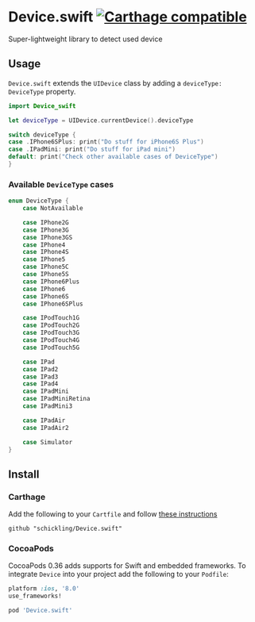 # Device.swift [![Carthage compatible](https://img.shields.io/badge/Carthage-compatible-4BC51D.svg?style=flat)](https://github.com/Carthage/Carthage)
Super-lightweight library to detect used device

## Usage

`Device.swift` extends the `UIDevice` class by adding a `deviceType: DeviceType` property.

```swift
import Device_swift

let deviceType = UIDevice.currentDevice().deviceType

switch deviceType {
case .IPhone6SPlus: print("Do stuff for iPhone6S Plus")
case .IPadMini: print("Do stuff for iPad mini")
default: print("Check other available cases of DeviceType")
}
```

### Available `DeviceType` cases

```swift
enum DeviceType {
    case NotAvailable

    case IPhone2G
    case IPhone3G
    case IPhone3GS
    case IPhone4
    case IPhone4S
    case IPhone5
    case IPhone5C
    case IPhone5S
    case IPhone6Plus
    case IPhone6
    case IPhone6S
    case IPhone6SPlus

    case IPodTouch1G
    case IPodTouch2G
    case IPodTouch3G
    case IPodTouch4G
    case IPodTouch5G

    case IPad
    case IPad2
    case IPad3
    case IPad4
    case IPadMini
    case IPadMiniRetina
    case IPadMini3

    case IPadAir
    case IPadAir2

    case Simulator
}
```


## Install

### Carthage

Add the following to your `Cartfile` and follow [these instructions](https://github.com/Carthage/Carthage#adding-frameworks-to-an-application)

```
github "schickling/Device.swift"
```

### CocoaPods

CocoaPods 0.36 adds supports for Swift and embedded frameworks. To integrate `Device` into your project add the following to your `Podfile`:

```ruby
platform :ios, '8.0'
use_frameworks!

pod 'Device.swift'
```
